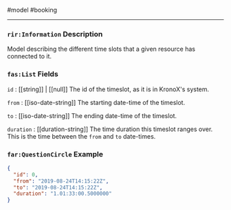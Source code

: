 #model #booking 

---
### `rir:Information` Description
Model describing the different time slots that a given resource has connected to it.
### `fas:List` Fields

`id` : [[string]] | [[null]]
The id of the timeslot, as it is in KronoX's system.

`from` : [[iso-date-string]]
The starting date-time of the timeslot.

`to` : [[iso-date-string]]
The ending date-time of the timeslot.

`duration` : [[duration-string]]
The time duration this timeslot ranges over. This is the time between the `from` and `to` date-times.

### `far:QuestionCircle` Example
```json
{
  "id": 0,
  "from": "2019-08-24T14:15:22Z",
  "to": "2019-08-24T14:15:22Z",
  "duration": "1.01:33:00.5000000"
}
```